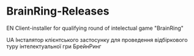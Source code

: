 # BrainRing-Releases
EN
Client-installer for qualifying round of intelectual game "BrainRing"

UA
Інсталятор клієнтського застосунку для проведення відбіркового туру інтелектуальної гри БрейнРинг
